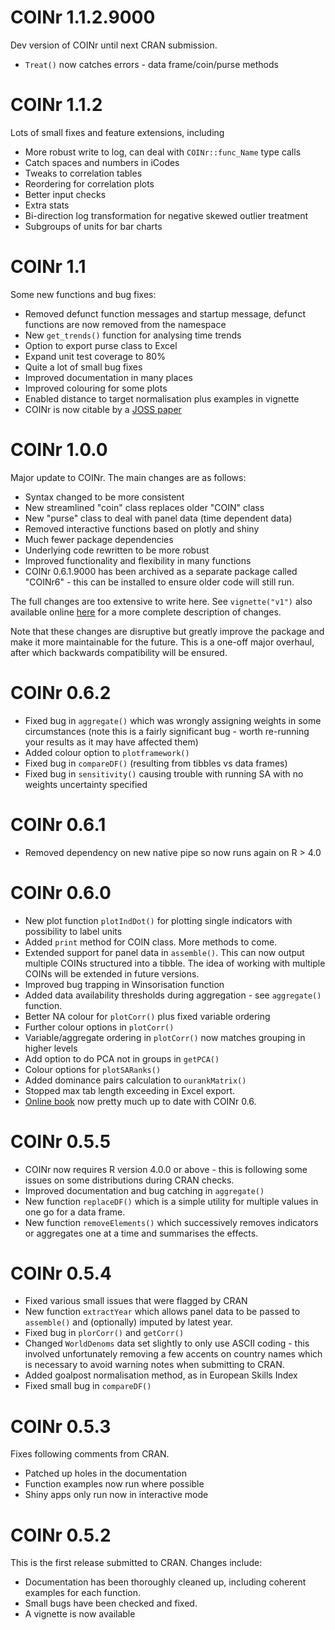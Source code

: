 # COINr 1.1.2.9000

Dev version of COINr until next CRAN submission.

* `Treat()` now catches errors - data frame/coin/purse methods 

# COINr 1.1.2

Lots of small fixes and feature extensions, including

* More robust write to log, can deal with `COINr::func_Name` type calls
* Catch spaces and numbers in iCodes
* Tweaks to correlation tables
* Reordering for correlation plots
* Better input checks
* Extra stats
* Bi-direction log transformation for negative skewed outlier treatment
* Subgroups of units for bar charts

# COINr 1.1

Some new functions and bug fixes:

* Removed defunct function messages and startup message, defunct functions are now removed from the namespace
* New `get_trends()` function for analysing time trends
* Option to export purse class to Excel
* Expand unit test coverage to 80%
* Quite a lot of small bug fixes
* Improved documentation in many places
* Improved colouring for some plots
* Enabled distance to target normalisation plus examples in vignette
* COINr is now citable by a [JOSS paper](https://doi.org/10.21105/joss.04567)

# COINr 1.0.0

Major update to COINr. The main changes are as follows:

* Syntax changed to be more consistent
* New streamlined "coin" class replaces older "COIN" class
* New "purse" class to deal with panel data (time dependent data)
* Removed interactive functions based on plotly and shiny
* Much fewer package dependencies
* Underlying code rewritten to be more robust
* Improved functionality and flexibility in many functions
* COINr 0.6.1.9000 has been archived as a separate package called "COINr6" - this can be installed to ensure older code will still run.

The full changes are too extensive to write here. See `vignette("v1")` also available online [here](https://bluefoxr.github.io/COINr/articles/v1.html) for a more complete description of changes.

Note that these changes are disruptive but greatly improve the package and make it more maintainable for the future. This is a one-off major overhaul, after which backwards compatibility will be ensured.

# COINr 0.6.2

* Fixed bug in `aggregate()` which was wrongly assigning weights in some circumstances (note this is a fairly
significant bug - worth re-running your results as it may have affected them)
* Added colour option to `plotframework()`
* Fixed bug in `compareDF()` (resulting from tibbles vs data frames)
* Fixed bug in `sensitivity()` causing trouble with running SA with no weights uncertainty specified

# COINr 0.6.1

* Removed dependency on new native pipe so now runs again on R > 4.0

# COINr 0.6.0

* New plot function `plotIndDot()` for plotting single indicators with possibility to label units
* Added `print` method for COIN class. More methods to come.
* Extended support for panel data in `assemble()`. This can now output multiple COINs structured into a tibble. The idea of working with multiple COINs will be extended in future versions.
* Improved bug trapping in Winsorisation function
* Added data availability thresholds during aggregation - see `aggregate()` function.
* Better NA colour for `plotCorr()` plus fixed variable ordering
* Further colour options in `plotCorr()`
* Variable/aggregate ordering in `plotCorr()` now matches grouping in higher levels
* Add option to do PCA not in groups in `getPCA()`
* Colour options for `plotSARanks()`
* Added dominance pairs calculation to `ourankMatrix()`
* Stopped max tab length exceeding in Excel export.
* [Online book](https://bluefoxr.github.io/COINrDoc/) now pretty much up to date with COINr 0.6.

# COINr 0.5.5

* COINr now requires R version 4.0.0 or above - this is following some issues on some distributions during CRAN checks.
* Improved documentation and bug catching in `aggregate()`
* New function `replaceDF()` which is a simple utility for multiple values in one go for a data frame.
* New function `removeElements()` which successively removes indicators or aggregates one at a time and summarises the effects.

# COINr 0.5.4

* Fixed various small issues that were flagged by CRAN
* New function `extractYear` which allows panel data to be passed to `assemble()` and (optionally) imputed by latest year.
* Fixed bug in `plorCorr()` and `getCorr()`
* Changed `WorldDenoms` data set slightly to only use ASCII coding - this involved unfortunately removing a few accents on country names which is necessary to avoid warning notes when submitting to CRAN.
* Added goalpost normalisation method, as in European Skills Index
* Fixed small bug in `compareDF()`

# COINr 0.5.3

Fixes following comments from CRAN.

* Patched up holes in the documentation
* Function examples now run where possible
* Shiny apps only run now in interactive mode

# COINr 0.5.2

This is the first release submitted to CRAN. Changes include:

* Documentation has been thoroughly cleaned up, including coherent examples for each function.
* Small bugs have been checked and fixed.
* A vignette is now available
